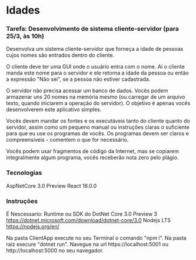 # Idades

### Tarefa: Desenvolvimento de sistema cliente-servidor (para 25/3, às 10h)

Desenvolva um sistema cliente-servidor que forneça a idade de pessoas cujos nomes são entrados dentro do cliente.

O cliente deve ter uma GUI onde o usuário entra com o nome. Aí o cliente manda este nome para o servidor e ele retorna a idade da pessoa ou então a expressão "Não sei", se a pessoa não estiver cadastrada.

O servidor não precisa acessar um banco de dados. Vocês podem armazenar uns 20 nomes na memória mesmo (ou carregar de um arquivo texto, quando iniciarem a operação do servidor). O objetivo é apenas vocês desenvolverem este aplicativo simples.

Vocês devem mandar os fontes e os executáveis tanto do cliente quanto do servidor, assim como um pequeno manual ou instruções claras o suficiente para que eu use os programas de vocês. Os programas devem ser claros e compreensíveis - comentem o que for necessário.

Vocês podem usar fragmentos de código da Internet, mas se copiarem integralmente algum programa, vocês receberão nota zero pelo plágio.

### Tecnologias

AspNetCore 3.0 Preview
React 16.0.0

### Instruções

É Nescessario:
Runtime ou SDK do DotNet Core 3.0 Preview 3 https://dotnet.microsoft.com/download/dotnet-core/3.0
Nodejs LTS https://nodejs.org/en/

Na pasta ClientApp execute no seu Terminal o comando "npm i".
Na pasta raiz execure "dotnet run".
Navegue na url https://localhost:5001 ou http://localhost:5000 no seu navegador.

